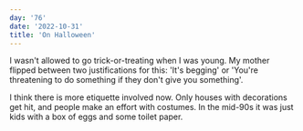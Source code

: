 ```yaml
---
day: '76'
date: '2022-10-31'
title: 'On Halloween'
---
```


I wasn't allowed to go trick-or-treating when I was young. My mother flipped between two justifications for this: 'It's begging' or 'You're threatening to do something if they don't give you something'.

I think there is more etiquette involved now. Only houses with decorations get hit, and people make an effort with costumes. In the mid-90s it was just kids with a box of eggs and some toilet paper.
